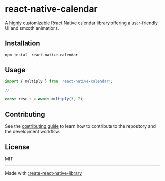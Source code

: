 # react-native-calendar

A highly customizable React Native calendar library offering a user-friendly UI and smooth animations.

## Installation

```sh
npm install react-native-calendar
```

## Usage

```js
import { multiply } from 'react-native-calendar';

// ...

const result = await multiply(3, 7);
```

## Contributing

See the [contributing guide](CONTRIBUTING.md) to learn how to contribute to the repository and the development workflow.

## License

MIT

---

Made with [create-react-native-library](https://github.com/callstack/react-native-builder-bob)
